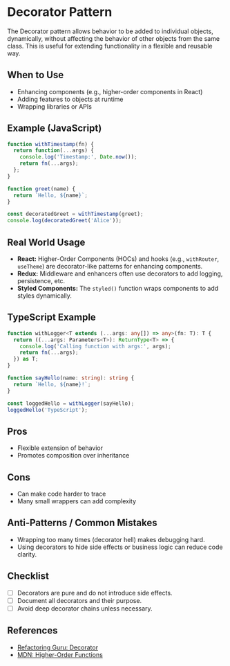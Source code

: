 # Decorator Pattern

The Decorator pattern allows behavior to be added to individual objects, dynamically, without affecting the behavior of other objects from the same class. This is useful for extending functionality in a flexible and reusable way.

## When to Use
- Enhancing components (e.g., higher-order components in React)
- Adding features to objects at runtime
- Wrapping libraries or APIs

## Example (JavaScript)
```js
function withTimestamp(fn) {
  return function(...args) {
    console.log('Timestamp:', Date.now());
    return fn(...args);
  };
}

function greet(name) {
  return `Hello, ${name}`;
}

const decoratedGreet = withTimestamp(greet);
console.log(decoratedGreet('Alice'));
```

## Real World Usage
- **React:** Higher-Order Components (HOCs) and hooks (e.g., `withRouter`, `useTheme`) are decorator-like patterns for enhancing components.
- **Redux:** Middleware and enhancers often use decorators to add logging, persistence, etc.
- **Styled Components:** The `styled()` function wraps components to add styles dynamically.

## TypeScript Example
```ts
function withLogger<T extends (...args: any[]) => any>(fn: T): T {
  return ((...args: Parameters<T>): ReturnType<T> => {
    console.log('Calling function with args:', args);
    return fn(...args);
  }) as T;
}

function sayHello(name: string): string {
  return `Hello, ${name}!`;
}

const loggedHello = withLogger(sayHello);
loggedHello('TypeScript');
```

## Pros
- Flexible extension of behavior
- Promotes composition over inheritance

## Cons
- Can make code harder to trace
- Many small wrappers can add complexity

## Anti-Patterns / Common Mistakes
- Wrapping too many times (decorator hell) makes debugging hard.
- Using decorators to hide side effects or business logic can reduce code clarity.

## Checklist
- [ ] Decorators are pure and do not introduce side effects.
- [ ] Document all decorators and their purpose.
- [ ] Avoid deep decorator chains unless necessary.

## References
- [Refactoring Guru: Decorator](https://refactoring.guru/design-patterns/decorator)
- [MDN: Higher-Order Functions](https://developer.mozilla.org/en-US/docs/Glossary/Higher-order_function)
